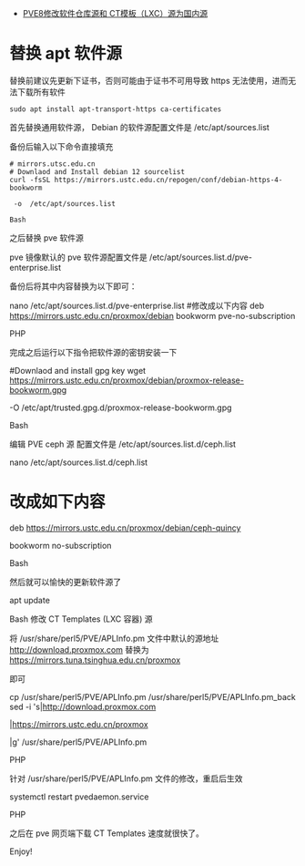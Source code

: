 - [PVE8修改软件仓库源和 CT模板（LXC）源为国内源](https://www.dgpyy.com/archives/174/)

# 替换 apt 软件源

替换前建议先更新下证书，否则可能由于证书不可用导致 https 无法使用，进而无法下载所有软件
```
sudo apt install apt-transport-https ca-certificates
```
首先替换通用软件源， Debian 的软件源配置文件是 /etc/apt/sources.list

备份后输入以下命令直接填充
```
# mirrors.utsc.edu.cn
# Downlaod and Install debian 12 sourcelist
curl -fsSL https://mirrors.ustc.edu.cn/repogen/conf/debian-https-4-bookworm

 -o  /etc/apt/sources.list

Bash
```
之后替换 pve 软件源

pve 镜像默认的 pve 软件源配置文件是 /etc/apt/sources.list.d/pve-enterprise.list

备份后将其中内容替换为以下即可：

nano /etc/apt/sources.list.d/pve-enterprise.list
#修改成以下内容
deb https://mirrors.ustc.edu.cn/proxmox/debian bookworm pve-no-subscription

PHP

完成之后运行以下指令把软件源的密钥安装一下

#Downlaod and install gpg key
wget https://mirrors.ustc.edu.cn/proxmox/debian/proxmox-release-bookworm.gpg

 -O /etc/apt/trusted.gpg.d/proxmox-release-bookworm.gpg

Bash

编辑 PVE ceph 源 配置文件是 /etc/apt/sources.list.d/ceph.list

nano /etc/apt/sources.list.d/ceph.list
# 改成如下内容
deb https://mirrors.ustc.edu.cn/proxmox/debian/ceph-quincy

 bookworm no-subscription

Bash

然后就可以愉快的更新软件源了

apt update

Bash
修改 CT Templates (LXC 容器) 源

将 /usr/share/perl5/PVE/APLInfo.pm 文件中默认的源地址 http://download.proxmox.com
替换为 https://mirrors.tuna.tsinghua.edu.cn/proxmox

即可

cp /usr/share/perl5/PVE/APLInfo.pm /usr/share/perl5/PVE/APLInfo.pm_back
sed -i 's|http://download.proxmox.com

|https://mirrors.ustc.edu.cn/proxmox

|g' /usr/share/perl5/PVE/APLInfo.pm

PHP

针对 /usr/share/perl5/PVE/APLInfo.pm 文件的修改，重启后生效

systemctl restart pvedaemon.service

PHP

之后在 pve 网页端下载 CT Templates 速度就很快了。

Enjoy!
